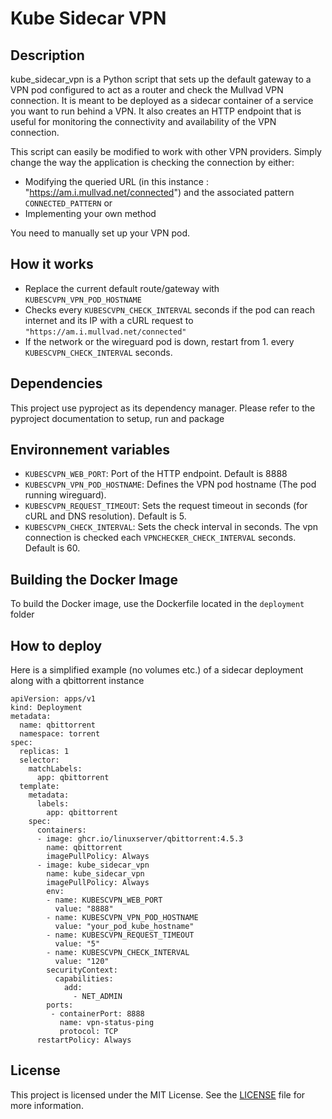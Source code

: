 # Kube Sidecar VPN

## Description
 kube_sidecar_vpn is a Python script that sets up the default gateway to a VPN pod configured to act as a router and check the Mullvad VPN connection. It is meant to be deployed as a sidecar container of a service you want to run behind a VPN. It also creates an HTTP endpoint that is useful for monitoring the connectivity and availability of the VPN connection.

This script can easily be modified to work with other VPN providers. Simply change the way the application is checking the connection by either:
- Modifying the queried URL (in this instance : "https://am.i.mullvad.net/connected") and the associated pattern `CONNECTED_PATTERN` or
- Implementing your own method

You need to manually set up your VPN pod.

## How it works
- Replace the current default route/gateway with `KUBESCVPN_VPN_POD_HOSTNAME`
- Checks every `KUBESCVPN_CHECK_INTERVAL` seconds if the pod can reach internet and its IP with a cURL request to `"https://am.i.mullvad.net/connected"`
- If the network or the wireguard pod is down, restart from 1. every `KUBESCVPN_CHECK_INTERVAL` seconds.

## Dependencies
This project use pyproject as its dependency manager. Please refer to the pyproject documentation to setup, run and package

## Environnement variables
- `KUBESCVPN_WEB_PORT`: Port of the HTTP endpoint. Default is 8888
- `KUBESCVPN_VPN_POD_HOSTNAME`: Defines the VPN pod hostname (The pod running wireguard).
- `KUBESCVPN_REQUEST_TIMEOUT`: Sets the request timeout in seconds (for cURL and DNS resolution). Default is 5.
- `KUBESCVPN_CHECK_INTERVAL`: Sets the check interval in seconds. The vpn connection is checked each `VPNCHECKER_CHECK_INTERVAL` seconds. Default is 60.

## Building the Docker Image
To build the Docker image, use the Dockerfile located in the `deployment` folder

## How to deploy
Here is a simplified example (no volumes etc.) of a sidecar deployment along with a qbittorrent instance

```
apiVersion: apps/v1
kind: Deployment
metadata:
  name: qbittorrent
  namespace: torrent
spec:
  replicas: 1
  selector:
    matchLabels:
      app: qbittorrent
  template:
    metadata:
      labels:
        app: qbittorrent
    spec:
      containers:
      - image: ghcr.io/linuxserver/qbittorrent:4.5.3
        name: qbittorrent
        imagePullPolicy: Always
      - image: kube_sidecar_vpn
        name: kube_sidecar_vpn
        imagePullPolicy: Always
        env:
        - name: KUBESCVPN_WEB_PORT
          value: "8888"
        - name: KUBESCVPN_VPN_POD_HOSTNAME
          value: "your_pod_kube_hostname"
        - name: KUBESCVPN_REQUEST_TIMEOUT
          value: "5"
        - name: KUBESCVPN_CHECK_INTERVAL
          value: "120"
        securityContext:
          capabilities:
            add:
              - NET_ADMIN
        ports:
         - containerPort: 8888
           name: vpn-status-ping
           protocol: TCP
      restartPolicy: Always
```

## License
This project is licensed under the MIT License. See the [LICENSE](LICENSE) file for more information.